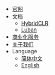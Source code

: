 <!-- _navbar.md -->

* [官网](https://code-philosophy.com/)
* 文档
  * [HybridCLR](https://focus-creative-games.github.io/hybridclr-doc/)
  * [Luban](https://focus-creative-games.github.io/luban-doc/)
* [商业化服务](https://focus-creative-games.github.io/hybridclr-doc/#/other/business)
* [关于我们](/README.md)
* Language
  * [简体中文](/)
  * [English](/en/)